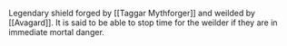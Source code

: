 Legendary shield forged by [[Taggar Mythforger]] and weilded by [[Avagard]]. It is said to be able to stop time for the weilder if they are in immediate mortal danger.